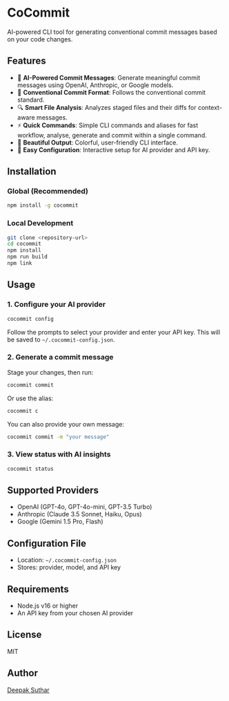 # CoCommit

AI-powered CLI tool for generating conventional commit messages based on your code changes.

## Features

- 🤖 **AI-Powered Commit Messages**: Generate meaningful commit messages using OpenAI, Anthropic, or Google models.
- 📝 **Conventional Commit Format**: Follows the conventional commit standard.
- 🔍 **Smart File Analysis**: Analyzes staged files and their diffs for context-aware messages.
- ⚡ **Quick Commands**: Simple CLI commands and aliases for fast workflow, analyse, generate and commit within a single command.
- 🎨 **Beautiful Output**: Colorful, user-friendly CLI interface.
- 🔧 **Easy Configuration**: Interactive setup for AI provider and API key.

## Installation

### Global (Recommended)

```sh
npm install -g cocommit
```

### Local Development

```sh
git clone <repository-url>
cd cocommit
npm install
npm run build
npm link
```

## Usage

### 1. Configure your AI provider

```sh
cocommit config
```

Follow the prompts to select your provider and enter your API key. This will be saved to `~/.cocommit-config.json`.

### 2. Generate a commit message

Stage your changes, then run:

```sh
cocommit commit
```

Or use the alias:

```sh
cocommit c
```

You can also provide your own message:

```sh
cocommit commit -m "your message"
```

### 3. View status with AI insights

```sh
cocommit status
```

## Supported Providers

- OpenAI (GPT-4o, GPT-4o-mini, GPT-3.5 Turbo)
- Anthropic (Claude 3.5 Sonnet, Haiku, Opus)
- Google (Gemini 1.5 Pro, Flash)

## Configuration File

- Location: `~/.cocommit-config.json`
- Stores: provider, model, and API key

## Requirements

- Node.js v16 or higher
- An API key from your chosen AI provider

## License

MIT

## Author

[Deepak Suthar](https://x.com/0xDSuthar)
